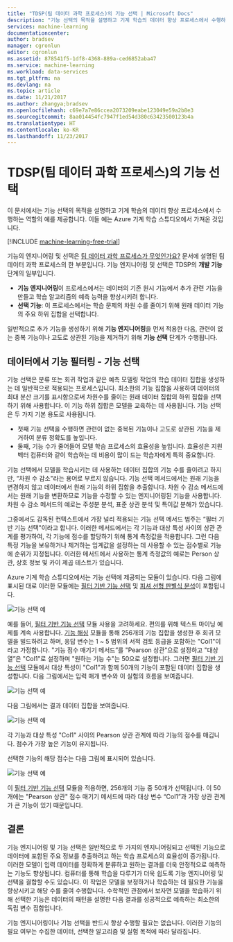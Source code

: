```yaml
---
title: "TDSP(팀 데이터 과학 프로세스)의 기능 선택 | Microsoft Docs"
description: "기능 선택의 목적을 설명하고 기계 학습의 데이터 향상 프로세스에서 수행하는 역할의 예를 제공합니다."
services: machine-learning
documentationcenter: 
author: bradsev
manager: cgronlun
editor: cgronlun
ms.assetid: 878541f5-1df8-4368-889a-ced6852aba47
ms.service: machine-learning
ms.workload: data-services
ms.tgt_pltfrm: na
ms.devlang: na
ms.topic: article
ms.date: 11/21/2017
ms.author: zhangya;bradsev
ms.openlocfilehash: c69e7a7e86ccea2073209eabe123049e59a2b8e3
ms.sourcegitcommit: 8aa014454fc7947f1ed54d380c63423500123b4a
ms.translationtype: HT
ms.contentlocale: ko-KR
ms.lasthandoff: 11/23/2017
---
```

# <a name="feature-selection-in-the-team-data-science-process-tdsp"></a>TDSP(팀 데이터 과학 프로세스)의 기능 선택
이 문서에서는 기능 선택의 목적을 설명하고 기계 학습의 데이터 향상 프로세스에서 수행하는 역할의 예를 제공합니다. 이들 예는 Azure 기계 학습 스튜디오에서 가져온 것입니다. 

[!INCLUDE [machine-learning-free-trial](../../../includes/machine-learning-free-trial.md)]

기능의 엔지니어링 및 선택은 [팀 데이터 과학 프로세스가 무엇인가요?](overview.md) 문서에 설명된 팀 데이터 과학 프로세스의 한 부분입니다. 기능 엔지니어링 및 선택은 TDSP의 **개발 기능** 단계의 일부입니다.

* **기능 엔지니어링**이 프로세스에서는 데이터의 기존 원시 기능에서 추가 관련 기능을 만들고 학습 알고리즘의 예측 능력을 향상시키려 합니다.
* **선택 기능**: 이 프로세스에서는 학습 문제의 차원 수를 줄이기 위해 원래 데이터 기능의 주요 하위 집합을 선택합니다.

일반적으로 추가 기능을 생성하기 위해 **기능 엔지니어링**을 먼저 적용한 다음, 관련이 없는 중복 기능이나 고도로 상관된 기능을 제거하기 위해 **기능 선택** 단계가 수행됩니다.

## <a name="filter-features-from-your-data---feature-selection"></a>데이터에서 기능 필터링 - 기능 선택
기능 선택은 분류 또는 회귀 작업과 같은 예측 모델링 작업의 학습 데이터 집합을 생성하는 데 일반적으로 적용되는 프로세스입니다. 최소한의 기능 집합을 사용하여 데이터의 최대 분산 크기를 표시함으로써 차원수를 줄이는 원래 데이터 집합의 하위 집합을 선택하기 위해 사용합니다. 이 기능 하위 집합은 모델을 교육하는 데 사용됩니다. 기능 선택은 두 가지 기본 용도로 사용됩니다.

* 첫째 기능 선택을 수행하면 관련이 없는 중복된 기능이나 고도로 상관된 기능을 제거하여 분류 정확도를 높입니다.
* 둘째, 기능 수가 줄어들어 모델 학습 프로세스의 효율성을 높입니다. 효율성은 지원 벡터 컴퓨터와 같이 학습하는 데 비용이 많이 드는 학습자에게 특히 중요합니다.

기능 선택에서 모델을 학습시키는 데 사용하는 데이터 집합의 기능 수를 줄이려고 하지만, “차원 수 감소"라는 용어로 부르지 않습니다. 기능 선택 메서드에서는 원래 기능을 변경하지 않고 데이터에서 원래 기능의 하위 집합을 추출합니다.  차원 수 감소 메서드에서는 원래 기능을 변환하므로 기능을 수정할 수 있는 엔지니어링된 기능을 사용합니다. 차원 수 감소 메서드의 예로는 주성분 분석, 표준 상관 분석 및 특이값 분해가 있습니다.

그중에서도 감독된 컨텍스트에서 가장 널리 적용되는 기능 선택 메서드 범주는 “필터 기반 기능 선택"이라고 합니다. 이러한 메서드에서는 각 기능과 대상 특성 사이의 상관 관계를 평가하여, 각 기능에 점수를 할당하기 위해 통계 측정값을 적용합니다. 그런 다음 특정 기능을 보유하거나 제거하는 임계값을 설정하는 데 사용할 수 있는 점수별로 기능에 순위가 지정됩니다. 이러한 메서드에서 사용하는 통계 측정값의 예로는 Person 상관, 상호 정보 및 카이 제곱 테스트가 있습니다.

Azure 기계 학습 스튜디오에서는 기능 선택에 제공되는 모듈이 있습니다. 다음 그림에 표시된 대로 이러한 모듈에는 [필터 기반 기능 선택][filter-based-feature-selection] 및 [피셔 선형 판별식 분석][fisher-linear-discriminant-analysis]이 포함됩니다.

![기능 선택 예](./media/select-features/feature-Selection.png)

예를 들어, [필터 기반 기능 선택][filter-based-feature-selection] 모듈 사용을 고려하세요. 편의를 위해 텍스트 마이닝 예제를 계속 사용합니다. [기능 해싱][feature-hashing] 모듈을 통해 256개의 기능 집합을 생성한 후 회귀 모델을 빌드하려고 하며, 응답 변수는 1 ~ 5 범위의 서적 검토 등급을 포함하는 "Col1"이라고 가정합니다. "기능 점수 매기기 메서드”를 "Pearson 상관"으로 설정하고 "대상 열”은 "Col1"로 설정하며 "원하는 기능 수"는 50으로 설정합니다. 그러면 [필터 기반 기능 선택][filter-based-feature-selection] 모듈에서 대상 특성이 "Col1"과 함께 50개의 기능이 포함된 데이터 집합을 생성합니다. 다음 그림에서는 입력 매개 변수와 이 실험의 흐름을 보여줍니다.

![기능 선택 예](./media/select-features/feature-Selection1.png)

다음 그림에서는 결과 데이터 집합을 보여줍니다.

![기능 선택 예](./media/select-features/feature-Selection2.png)

각 기능과 대상 특성 "Col1" 사이의 Pearson 상관 관계에 따라 기능의 점수를 매깁니다. 점수가 가장 높은 기능이 유지됩니다.

선택한 기능의 해당 점수는 다음 그림에 표시되어 있습니다.

![기능 선택 예](./media/select-features/feature-Selection3.png)

이 [필터 기반 기능 선택][filter-based-feature-selection] 모듈을 적용하면, 256개의 기능 중 50개가 선택됩니다. 이 50개에는 "Pearson 상관" 점수 매기기 메서드에 따라 대상 변수 “Col1”과 가장 상관 관계가 큰 기능이 있기 때문입니다.

## <a name="conclusion"></a>결론
기능 엔지니어링 및 기능 선택은 일반적으로 두 가지의 엔지니어링되고 선택된 기능으로 데이터에 포함된 주요 정보를 추출하려고 하는 학습 프로세스의 효율성이 증가됩니다. 이러한 모델이 입력 데이터를 정확하게 분류하고 원하는 결과를 더욱 안정적으로 예측하는 기능도 향상됩니다. 컴퓨터를 통해 학습을 다루기가 더욱 쉽도록 기능 엔지니어링 및 선택을 결합할 수도 있습니다. 이 작업은 모델을 보정하거나 학습하는 데 필요한 기능을 향상시키고 해당 수를 줄여 수행합니다. 수학적인 관점에서 보자면 모델을 학습하기 위해 선택한 기능은 데이터의 패턴을 설명한 다음 결과를 성공적으로 예측하는 최소한의 독립 변수 집합입니다.

기능 엔지니어링이나 기능 선택을 반드시 항상 수행할 필요는 없습니다. 이러한 기능의 필요 여부는 수집한 데이터, 선택한 알고리즘 및 실험 목적에 따라 달라집니다.

<!-- Module References -->
[feature-hashing]: https://msdn.microsoft.com/library/azure/c9a82660-2d9c-411d-8122-4d9e0b3ce92a/
[filter-based-feature-selection]: https://msdn.microsoft.com/library/azure/918b356b-045c-412b-aa12-94a1d2dad90f/
[fisher-linear-discriminant-analysis]: https://msdn.microsoft.com/library/azure/dcaab0b2-59ca-4bec-bb66-79fd23540080/

